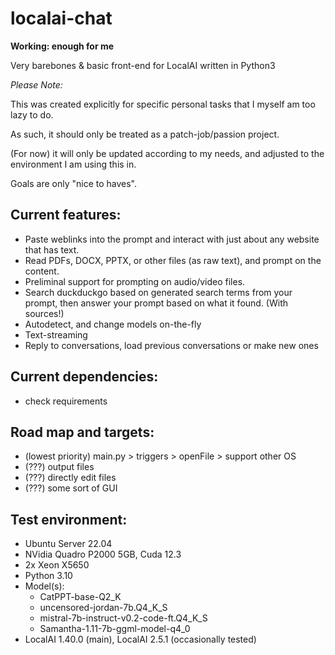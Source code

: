 # localai-chat

**Working: enough for me**


Very barebones & basic front-end for LocalAI written in Python3


*Please Note:*

This was created explicitly for specific personal tasks that I myself am too lazy to do.

As such, it should only be treated as a patch-job/passion project.

(For now) it will only be updated according to my needs, and adjusted to the environment I am using this in.

Goals are only "nice to haves".


## Current features:
- Paste weblinks into the prompt and interact with just about any website that has text.
- Read PDFs, DOCX, PPTX, or other files (as raw text), and prompt on the content.
- Preliminal support for prompting on audio/video files.
- Search duckduckgo based on generated search terms from your prompt, then answer your prompt based on what it found. (With sources!)
- Autodetect, and change models on-the-fly
- Text-streaming
- Reply to conversations, load previous conversations or make new ones


## Current dependencies:
- check requirements


## Road map and targets:
- (lowest priority) main.py > triggers > openFile > support other OS
- (???) output files
- (???) directly edit files
- (???) some sort of GUI


## Test environment:
- Ubuntu Server 22.04
- NVidia Quadro P2000 5GB, Cuda 12.3
- 2x Xeon X5650
- Python 3.10
- Model(s):
    - CatPPT-base-Q2_K
    - uncensored-jordan-7b.Q4_K_S
    - mistral-7b-instruct-v0.2-code-ft.Q4_K_S
    - Samantha-1.11-7b-ggml-model-q4_0
- LocalAI 1.40.0 (main), LocalAI 2.5.1 (occasionally tested)


